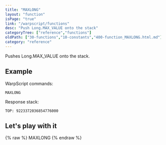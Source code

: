 ```yaml
---
title: "MAXLONG"
layout: "function"
isPage: "true"
link: "/warpscript/functions"
desc: "Push Long.MAX_VALUE onto the stack"
categoryTree: ["reference","functions"]
oldPath: ["30-functions","10-constants","400-function_MAXLONG.html.md"]
category: "reference"
---
```

 

Pushes Long.MAX_VALUE onto the stack.


## Example ##

WarpScript commands:
    
    MAXLONG


Response stack:

    
    TOP: 9223372036854776000


## Let's play with it ##

{% raw %}
<warp10-warpscript-widget backend="{{backend}}"  exec-endpoint="{{execEndpoint}}">MAXLONG</warp10-warpscript-widget>
{% endraw %}   

